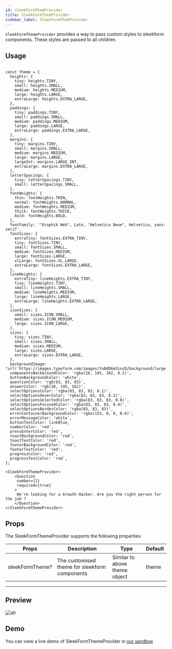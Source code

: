 ```yaml
---
id: sleekFormThemProvider
title: SleekFormThemProvider
sidebar_label: SleekFormThemProvider
---
```


`SleekFormThemeProvider` provides a way to pass custom styles to sleekform components. These styles are passed to all children.

## Usage

```

const theme = {
  heights: {
    tiny: heights.TINY,
    small: heights.SMALL,
    medium: heights.MEDIUM,
    large: heights.LARGE,
    extraLarge: heights.EXTRA_LARGE,
  },
  paddings: {
    tiny: paddings.TINY,
    small: paddings.SMALL,
    medium: paddings.MEDIUM,
    large: paddings.LARGE,
    extraLarge: paddings.EXTRA_LARGE,
  },
  margins: {
    tiny: margins.TINY,
    small: margins.SMALL,
    medium: margins.MEDIUM,
    large: margins.LARGE,
    largeInt: margins.LARGE_INT,
    extraLarge: margins.EXTRA_LARGE,
  },
  letterSpacings: {
    tiny: letterSpacings.TINY,
    small: letterSpacings.SMALL,
  },
  fontWeights: {
    thin: fontWeights.THIN,
    normal: fontWeights.NORMAL,
    medium: fontWeights.MEDIUM,
    thick: fontWeights.THICK,
    bold: fontWeights.BOLD,
  },
  fontFamily: '"Graphik Web", Lato, "Helvetica Neue", Helvetica, sans-serif',
  fontSizes: {
    extraTiny: fontSizes.EXTRA_TINY,
    tiny: fontSizes.TINY,
    small: fontSizes.SMALL,
    medium: fontSizes.MEDIUM,
    large: fontSizes.LARGE,
    xlLarge: fontSizes.XL_LARGE,
    extraLarge: fontSizes.EXTRA_LARGE,
  },
  lineHeights: {
    extraTiny: lineHeights.EXTRA_TINY,
    tiny: lineHeights.TINY,
    small: lineHeights.SMALL,
    medium: lineHeights.MEDIUM,
    large: lineHeights.LARGE,
    extraLarge: lineHeights.EXTRA_LARGE,
  },
  iconSizes: {
    small: sizes.ICON_SMALL,
    medium: sizes.ICON_MEDIUM,
    large: sizes.ICON_LARGE,
  },
  sizes: {
    tiny: sizes.TINY,
    small: sizes.SMALL,
    medium: sizes.MEDIUM,
    large: sizes.LARGE,
    extraLarge: sizes.EXTRA_LARGE,
  },
  backgroundImage: "url('https://images.typeform.com/images/YuBdD6m3incD/background/large')",
  componentsBackGroundColor: 'rgba(26, 145, 162, 0.1)',
  buttonBackgroundColor: 'white',
  questionColor: 'rgb(83, 83, 83)',
  answerColor: 'rgb(26, 145, 162)',
  selectOptionsColor: 'rgba(83, 83, 83, 0.1)',
  selectOptionsHoverColor: 'rgba(83, 83, 83, 0.2)',
  selectOptionsSelectedColor: 'rgba(83, 83, 83, 0.6)',
  selectOptionsFocusedColor: 'rgba(83, 83, 83, 0.4)',
  selectOptionsBorderColor: 'rgba(83, 83, 83)',
  errorContainerBackgroundColor: 'rgba(153, 0, 0, 0.6)',
  errorMessageColor: 'white',
  buttonTextColor: linkBlue,
  numberColor: 'red',
  pressEnterColor: 'red',
  toastBackgroundColor: 'red',
  toastTextColor: 'red',
  footerBackgroundColor: 'red',
  footerTextColor: 'red',
  progressColor: 'red',
  progressTextColor: 'red',
};

<SleekFormThemeProvider>
    <Question
     number={1}
     required={true}   
    >
     We're looking for a Growth Hacker. Are you the right person for the job ?
    </Question>
</SleekFormThemeProvider>

```

## Props
The SleekFormThemeProvider supports the following properties

Props                             | Description                                   | Type                              | Default
----------------------------------|-----------------------------------------------|-----------------------------------|-----------
sleekFormTheme?                   | The customised theme for sleekform components | Similar to above theme object     | theme 
---------------------------------------------------------------------------------------------------------------------------------

## Preview
![alt](/img/sleekformthemeprovider.png)

## Demo
You can view a live demo of SleekFormThemeProvider in [our sandbox](https://codesandbox.io/s/v004-byyzz)

